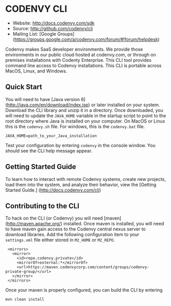 CODENVY CLI
===

- Website: http://docs.codenvy.com/sdk
- Source: http://github.com/codenvy/cli
- Mailing List: [Google Groups] (https://groups.google.com/a/codenvy.com/forum/#!forum/helpdesk)

Codenvy makes SaaS developer environments.  We provide those environments in our public cloud hosted at codenvy.com, or through on premises installations with Codenty Enterprise.  This CLI tool provides command line access to Codenvy installations.  This CLI is portable across MacOS, Linux, and Windows.

Quick Start
-----------
You will need to have [Java version 6] (http://java.com/en/download/index.jsp) or later installed on your system.  Download the CLI library and unzip it in a directory.  Once downloaded, you will need to update the `JAVA_HOME` variable in the startup script to point to the root directory where Java is installed on your computer.  On MacOS or Linux this is the `codenvy.sh` file.  For windows, this is the `codenvy.bat` file.

    JAVA_HOME=path_to_your_Java_installation
    
Test your configuration by entering `codenvy` in the console window.  You should see the CLI help message appear.

Getting Started Guide
---------------------
To learn how to interact with remote Codenvy systems, create new projects, load them into the system, and analyze their behavior, view the [Getting Started Guide.] (http://docs.codenvy.com/cli)

Contributing to the CLI
-----------------------
To hack on the CLI (or Codenvy) you will need [maven] (http://maven.apache.org/) installed.  Once maven is installed, you will need to have maven gain access to the Codenvy central nexus server to download libraries.  Add the following configuration item to your `settings.xml` file either stored in `M2_HOME` or `M2_REPO`.

     <mirrors>
       <mirror>
         <id>repo.codenvy.private</id>
         <mirrorOf>external:*</mirrorOf>
         <url>https://maven.codenvycorp.com/content/groups/codenvy-private-group/</url>
       </mirror>
     </mirrors>
    
Once your maven is properly configured, you can build the CLI by entering

    mvn clean install

